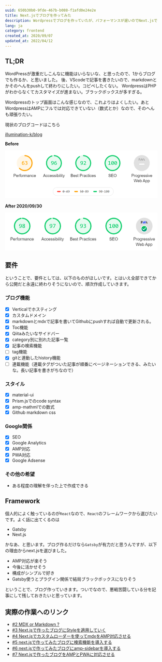 ```yaml
---
uuid: 650b30b0-9fde-467b-b088-f1afd0e24e2e
title: Next.jsでブログを作ってみた
description: Wordpressでブログを作っていたが、パフォーマンスが遅いのでNext.jsで作り直した。ほしい要件、使うフレームワークの選定など。
lang: ja
category: frontend
created_at: 2020/09/07
updated_at: 2022/04/12
---
```


## TL;DR

WordPressが激重だしこんなに機能はいらないな、と思ったので、1からブログでも作るか、と思いました。
後、VScodeで記事を書きたいので、markdownとかそのへんをpushして終わりにしたい。コピペしたくない。
WordpressはPHPがわからなくてカスタマイズが進まない。ブラックボックスが多すぎる。

Wordpressのトップ画面はこんな感じなので、これよりはよくしたい。あとWordpressはAMPにフルでは対応できていない（数式とか）なので、そのへんも頑張りたい。

現状のブログコードはこちら

[illumination-k/blog](https://github.com/illumination-k/blog)

**Before**

![lighthouse-wordpress-top](/images/lighthouse-wordpress-top.PNG)

**After 2020/09/30**

![lighthouse-next-blog](/images/lighthouse-nextblog-top.PNG)

## 要件

ということで、要件としては、以下のものがほしいです。とはいえ全部できてから公開だと永遠に終わりそうにないので、順次作成していきます。

### ブログ機能

- [x] Verticalでホスティング
- [x] カスタムドメイン
- [x] markdownとmdxで記事を書いてGithubにpushすれば自動で更新される。
- [x] Toc機能
- [x] Qiitaみたいなサイドバー
- [x] category別に別れた記事一覧
- [x] 記事の検索機能
- [ ] tag機能
- [x] gitと連動したhistory機能
- [ ] 連載機能（連載タグがついた記事が順番にページネーションできる、みたいな。長い記事を書きがちなので）

### スタイル

- [x] material-ui
- [x] Prism.jsでのcode syntax
- [x] amp-mathmlでの数式
- [x] Github markdown css

### Google関係

- [x] SEO
- [x] Google Analytics
- [x] AMP対応
- [x] PWA対応
- [x] Google Adsense

### その他の希望

- ある程度の理解を伴った上で作成できる

## Framework

個人的によく触っているのが`React`なので、`React`のフレームワークから選びたいです。よく話に出てくるのは

- Gatsby
- Next.js

かなあ、と思います。ブログ作るだけなら`Gatsby`が有力だと思うんですが、以下の理由からnext.jsを選びました。

- AMP対応が楽そう
- 今後に活かせそう
- 構成がシンプルで好き
- Gatsby使うとプラグイン関係で結局ブラックボックスになりそう

ということで、ブログ作っていきます。ついでなので、悪戦苦闘している分を記事にして残しておきたいと思っています。

## 実際の作業へのリンク

- [#2 MDX or Markdown ?](https://illumination-k.dev/posts/frontend/make_blog_2)
- [#3 Next.jsで作ったブログにStyleを適用していく](https://illumination-k.dev/posts/frontend/make_blog_3)
- [#4 Next.jsでカスタムローダーを使ってmdxをAMP対応させる](https://illumination-k.dev/posts/frontend/make_blog_4)
- [#5 next.jsで作ってみたブログに検索機能を導入する](https://illumination-k.dev/posts/frontend/make_blog_5)
- [#6 next.jsで作ってみたブログにamp-sidebarを導入する](https://illumination-k.dev/posts/frontend/make_blog_6)
- [#7 Next.jsで作ったブログをAMPとPWAに対応させる](https://illumination-k.dev/posts/frontend/make_blog_7)
